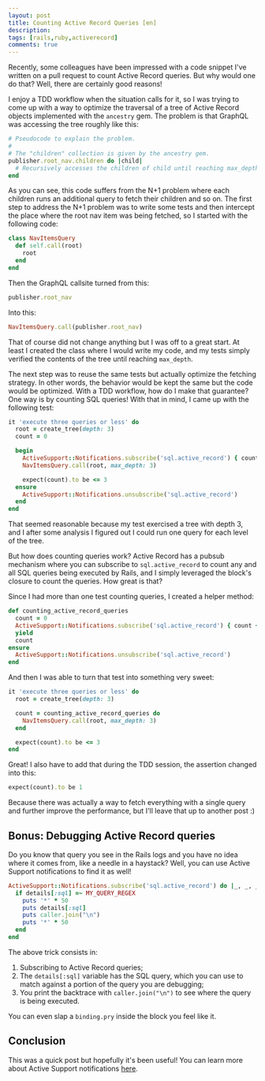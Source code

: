 ```yaml
---
layout: post
title: Counting Active Record Queries [en]
description:
tags: [rails,ruby,activerecord]
comments: true
---
```


Recently, some colleagues have been impressed with a code snippet I've written on a pull request to count Active Record queries. But why would one do that? Well, there are certainly good reasons!

I enjoy a TDD workflow when the situation calls for it, so I was trying to come up with a way to optimize the traversal of a tree of Active Record objects implemented  with the `ancestry` gem. The problem is that GraphQL was accessing the tree roughly like this:

```ruby
# Pseudocode to explain the problem.
#
# The "children" collection is given by the ancestry gem.
publisher.root_nav.children do |child|
  # Recursively accesses the children of child until reaching max_depth...
end
```

As you can see, this code suffers from the N+1 problem where each children runs an additional query to fetch their children and so on. The first step to address the N+1 problem was to write some tests and then intercept the place where the root nav item was being fetched, so I started with the following code:

```ruby
class NavItemsQuery
  def self.call(root)
    root
  end
end
```

Then the GraphQL callsite turned from this:

```ruby
publisher.root_nav
```

Into this:

```ruby
NavItemsQuery.call(publisher.root_nav)
```

That of course did not change anything but I was off to a great start. At least I created the class where I would write my code, and my tests simply verified the contents of the tree until reaching `max_depth`.

The next step was to reuse the same tests but actually optimize the fetching strategy. In other words, the behavior would be kept the same but the code would be optimized. With a TDD workflow, how do I make that guarantee? One way is by counting SQL queries! With that in mind, I came up with the following test:

```ruby
it 'execute three queries or less' do
  root = create_tree(depth: 3)
  count = 0

  begin
    ActiveSupport::Notifications.subscribe('sql.active_record') { count += 1 }
    NavItemsQuery.call(root, max_depth: 3)

    expect(count).to be <= 3
  ensure
    ActiveSupport::Notifications.unsubscribe('sql.active_record')
  end
end
```

That seemed reasonable because my test exercised a tree with depth 3, and I after some analysis I figured out I could run one query for each level of the tree.

But how does counting queries work? Active Record has a pubsub mechanism where you can subscribe to `sql.active_record` to count any and all SQL queries being executed by Rails, and I simply leveraged the block's closure to count the queries. How great is that?

Since I had more than one test counting queries, I created a helper method:

```ruby
def counting_active_record_queries
  count = 0
  ActiveSupport::Notifications.subscribe('sql.active_record') { count += 1 }
  yield
  count
ensure
  ActiveSupport::Notifications.unsubscribe('sql.active_record')
end
```

And then I was able to turn that test into something very sweet:

```ruby
it 'execute three queries or less' do
  root = create_tree(depth: 3)

  count = counting_active_record_queries do
    NavItemsQuery.call(root, max_depth: 3)
  end

  expect(count).to be <= 3
end
```

Great! I also have to add that during the TDD session, the assertion changed into this:

```ruby
expect(count).to be 1
```

Because there was actually a way to fetch everything with a single query and further improve the performance, but I'll leave that up to another post :)

## Bonus: Debugging Active Record queries

Do you know that query you see in the Rails logs and you have no idea where it comes from, like a needle in a haystack? Well, you can use Active Support notifications to find it as well!

```ruby
ActiveSupport::Notifications.subscribe('sql.active_record') do |_, _, _, _, details|
  if details[:sql] =~ MY_QUERY_REGEX
    puts '*' * 50
    puts details[:sql]
    puts caller.join("\n")
    puts '*' * 50
  end
end
```

The above trick consists in:

1. Subscribing to Active Record queries;
2. The `details[:sql]` variable has the SQL query, which you can use to match against a portion of the query you are debugging;
3. You print the backtrace with `caller.join("\n")` to see where the query is being executed.

You can even slap a `binding.pry` inside the block you feel like it.

## Conclusion

This was a quick post but hopefully it's been useful! You can learn more about Active Support notifications [here](https://api.rubyonrails.org/classes/ActiveSupport/Notifications.html).
